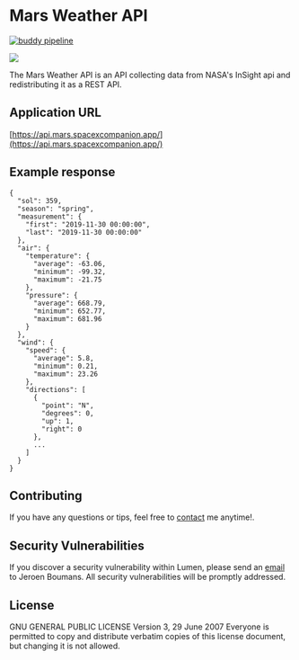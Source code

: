 # Mars Weather API

[![buddy pipeline](https://app.buddy.works/studionoorderlicht/mars-weather/pipelines/pipeline/226287/badge.svg?token=ff018493511180fdeb94a5b441fe39a51a4d5b2d1bc24c0f68f4c7099e7c4e5d "buddy pipeline")](https://app.buddy.works/studionoorderlicht/mars-weather/pipelines/pipeline/226287)

![](https://mars-jpl-nasa-gov.s3.amazonaws.com/src/insight/insight_weather_bg.jpg)

The Mars Weather API is an API collecting data from NASA's InSight api and redistributing it as a REST API.

## Application URL
[https://api.mars.spacexcompanion.app/](https://api.mars.spacexcompanion.app/)

## Example response

```
{
  "sol": 359,
  "season": "spring",
  "measurement": {
    "first": "2019-11-30 00:00:00",
    "last": "2019-11-30 00:00:00"
  },
  "air": {
    "temperature": {
      "average": -63.06,
      "minimum": -99.32,
      "maximum": -21.75
    },
    "pressure": {
      "average": 668.79,
      "minimum": 652.77,
      "maximum": 681.96
    }
  },
  "wind": {
    "speed": {
      "average": 5.8,
      "minimum": 0.21,
      "maximum": 23.26
    },
    "directions": [
      {
        "point": "N",
        "degrees": 0,
        "up": 1,
        "right": 0
      },
      ...
    ]
  }
}
```

## Contributing

If you have any questions or tips, feel free to [contact](https://www.studionoorderlicht.nl/contact/) me anytime!.

## Security Vulnerabilities

If you discover a security vulnerability within Lumen, please send an [email](https://www.studionoorderlicht.nl/contact/) to Jeroen Boumans. All security vulnerabilities will be promptly addressed.

## License

GNU GENERAL PUBLIC LICENSE
Version 3, 29 June 2007
Everyone is permitted to copy and distribute verbatim copies
of this license document, but changing it is not allowed.

